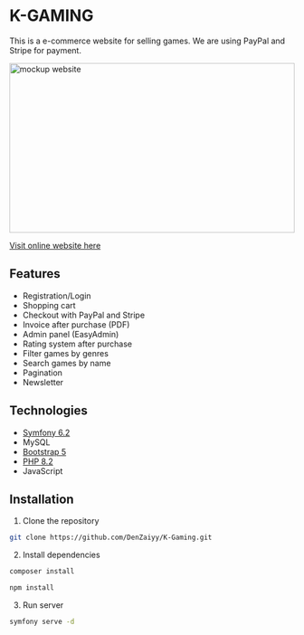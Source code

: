 # K-GAMING
This is a e-commerce website for selling games. We are using PayPal and Stripe for payment.

<img src="ressources/logo_mockup/MOCKUP/gamingScene_Kgamin.jpg" alt="mockup website" width="100%" height="300">

<a href="https://k-gaming.k-grischko.fr/" target="_blank">Visit online website here</a>

## Features
- Registration/Login
- Shopping cart
- Checkout with PayPal and Stripe
- Invoice after purchase (PDF)
- Admin panel (EasyAdmin)
- Rating system after purchase
- Filter games by genres
- Search games by name
- Pagination
- Newsletter

## Technologies
- <a href="https://symfony.com/doc/current/setup.html" target="_blank">Symfony 6.2</a>
- MySQL
- <a href="https://getbootstrap.com/docs/5.3/getting-started/introduction/" target="_blank">Bootstrap 5</a>
- <a href="https://windows.php.net/download#php-8.2" target="_blank">PHP 8.2</a>
- JavaScript

## Installation

1. Clone the repository
```bash
git clone https://github.com/DenZaiyy/K-Gaming.git
```

2. Install dependencies
```bash
composer install
```

```bash
npm install
```

3. Run server
```bash
symfony serve -d
```
